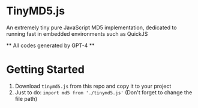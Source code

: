 # TinyMD5.js
An extremely tiny pure JavaScript MD5 implementation, dedicated to running fast in embedded environments such as QuickJS

** All codes generated by GPT-4 **

# Getting Started
1. Download `tinymd5.js` from this repo and copy it to your project
2. Just to do: `import md5 from './tinymd5.js'` (Don't forget to change the file path)
